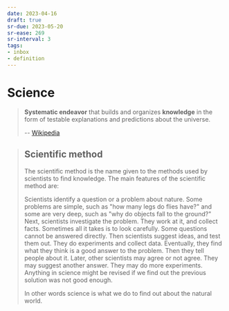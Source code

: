 ```yaml
---
date: 2023-04-16
draft: true
sr-due: 2023-05-20
sr-ease: 269
sr-interval: 3
tags:
- inbox
- definition
---
```


# Science

> **Systematic endeavor** that builds and organizes **knowledge** in the form of
> testable explanations and predictions about the universe.
>
> -- [Wikipedia](https://en.wikipedia.org/wiki/Science)

> ## Scientific method
>
> The scientific method is the name given to the methods used by scientists to
> find knowledge. The main features of the scientific method are:
>
> Scientists identify a question or a problem about nature. Some problems are
> simple, such as "how many legs do flies have?" and some are very deep, such as
> "why do objects fall to the ground?" Next, scientists investigate the problem.
> They work at it, and collect facts. Sometimes all it takes is to look
> carefully. Some questions cannot be answered directly. Then scientists suggest
> ideas, and test them out. They do experiments and collect data. Eventually,
> they find what they think is a good answer to the problem. Then they tell
> people about it. Later, other scientists may agree or not agree. They may
> suggest another answer. They may do more experiments. Anything in science
> might be revised if we find out the previous solution was not good enough.
>
> In other words science is what we do to find out about the natural world.
